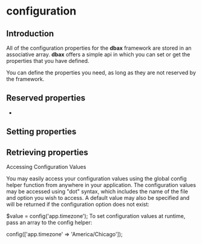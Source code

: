 # configuration

## Introduction

All of the configuration properties for the **dbax** framework are stored in an associative array. **dbax** offers a simple api in which you can set or get the properties that you have defined.

You can define the properties you need, as long as they are not reserved by the framework.

## Reserved properties

- 

## Setting properties

## Retrieving properties

Accessing Configuration Values

You may easily access your configuration values using the global config helper function from anywhere in your application. The configuration values may be accessed using "dot" syntax, which includes the name of the file and option you wish to access. A default value may also be specified and will be returned if the configuration option does not exist:

$value = config('app.timezone');
To set configuration values at runtime, pass an array to the config helper:

config(['app.timezone' => 'America/Chicago']);